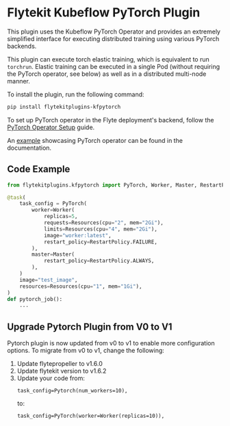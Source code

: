 # Flytekit Kubeflow PyTorch Plugin

This plugin uses the Kubeflow PyTorch Operator and provides an extremely simplified interface for executing distributed training using various PyTorch backends.

This plugin can execute torch elastic training, which is equivalent to run `torchrun`. Elastic training can be executed
in a single Pod (without requiring the PyTorch operator, see below) as well as in a distributed multi-node manner.

To install the plugin, run the following command:

```bash
pip install flytekitplugins-kfpytorch
```

To set up PyTorch operator in the Flyte deployment's backend, follow the [PyTorch Operator Setup](https://docs.flyte.org/en/latest/deployment/plugin_setup/pytorch_operator.html) guide.

An [example](https://docs.flyte.org/projects/cookbook/en/latest/auto/integrations/kubernetes/kfpytorch/pytorch_mnist.html#sphx-glr-auto-integrations-kubernetes-kfpytorch-pytorch-mnist-py) showcasing PyTorch operator can be found in the documentation.

## Code Example
```python
from flytekitplugins.kfpytorch import PyTorch, Worker, Master, RestartPolicy, RunPolicy, CleanPodPolicy

@task(
    task_config = PyTorch(
        worker=Worker(
            replicas=5,
            requests=Resources(cpu="2", mem="2Gi"),
            limits=Resources(cpu="4", mem="2Gi"),
            image="worker:latest",
            restart_policy=RestartPolicy.FAILURE,
        ),
        master=Master(
            restart_policy=RestartPolicy.ALWAYS,
        ),
    )
    image="test_image",
    resources=Resources(cpu="1", mem="1Gi"),
)
def pytorch_job():
    ...
```


## Upgrade Pytorch Plugin from V0 to V1
Pytorch plugin is now updated from v0 to v1 to enable more configuration options.
To migrate from v0 to v1, change the following:
1. Update flytepropeller to v1.6.0
2. Update flytekit version to v1.6.2
3. Update your code from:
    ```
    task_config=Pytorch(num_workers=10),
    ```
    to:
    ```
    task_config=PyTorch(worker=Worker(replicas=10)),
    ```

